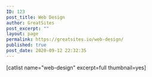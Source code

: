 ```yaml
---
ID: 123
post_title: Web Design
author: GreatSites
post_excerpt: ""
layout: page
permalink: https://greatsites.io/web-design/
published: true
post_date: 2020-09-12 22:32:35
---
```

<!-- wp:shortcode -->
[catlist name="web-design" excerpt=full thumbnail=yes]
<!-- /wp:shortcode -->